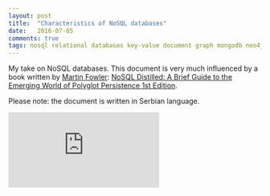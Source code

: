 ```yaml
---
layout: post
title:  "Characteristics of NoSQL databases"
date:   2016-07-05
comments: true
tags: nosql relational databases key-value document graph mongodb neo4j riak redis consistency availabilty partition tolerance cap theoreme sharding replication clustering
---
```


My take on NoSQL databases. This document is very much influenced by a book written by [Martin Fowler][martin-fowler]: [NoSQL Distilled: A Brief Guide to the Emerging World of Polyglot Persistence 1st Edition][nosql-distilled].

Please note: the document is written in Serbian language.

<iframe class="scribd_iframe_embed" src="https://www.scribd.com/embeds/317528217/content?start_page=1&view_mode=scroll&access_key=key-vma0R3z5hnZ1EVGVGKMt&show_recommendations=false&show_upsell=false" data-auto-height="true" data-aspect-ratio="0.7080062794348508" scrolling="no" id="doc_75897" width="null" height="null" frameborder="0"></iframe><script type="text/javascript">(function() { var scribd = document.createElement("script"); scribd.type = "text/javascript"; scribd.async = true; scribd.src = "https://www.scribd.com/javascripts/embed_code/inject.js"; var s = document.getElementsByTagName("script")[0]; s.parentNode.insertBefore(scribd, s); })();</script>

[martin-fowler]: http://martinfowler.com/
[nosql-distilled]: https://www.amazon.com/NoSQL-Distilled-Emerging-Polyglot-Persistence/dp/0321826620/ref=sr_1_1?ie=UTF8&qid=1467734442&sr=8-1&keywords=nosql+distilled
